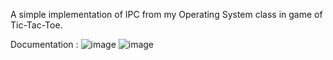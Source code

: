 A simple implementation of IPC from my Operating System class in game of Tic-Tac-Toe. 

Documentation : 
![image](https://github.com/rynfkn/TicTacToe-IPC/assets/155737608/0dc0c4ee-095d-40c9-acf1-2f67091c5041)
![image](https://github.com/rynfkn/TicTacToe-IPC/assets/155737608/8251eb5e-237d-4323-bfb6-2d6c1e3f7e05)
